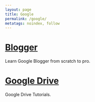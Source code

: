 ```yaml
---
layout: page
title: Google
permalink: /google/
metatags: noindex, follow
---
```

<div class="square">
    <h1><a href="/blogger/">Blogger</a></h1>
	<p> Learn Google Blogger from scratch to pro.</p>
</div>
<div class="square">
    <h1><a href="/google/drive/">Google Drive</a></h1>
	<p> Google Drive Tutorials.</p>
</div>